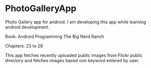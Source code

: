 # PhotoGalleryApp
Photo Gallery app for android. I am developing this app while learning android development. 

Book: Android Programming The Big Nerd Ranch

Chapters: 23 to 28

This app fetches recently uploaded public images from Flickr public directory and fetches images based oon keyword entered by user.
